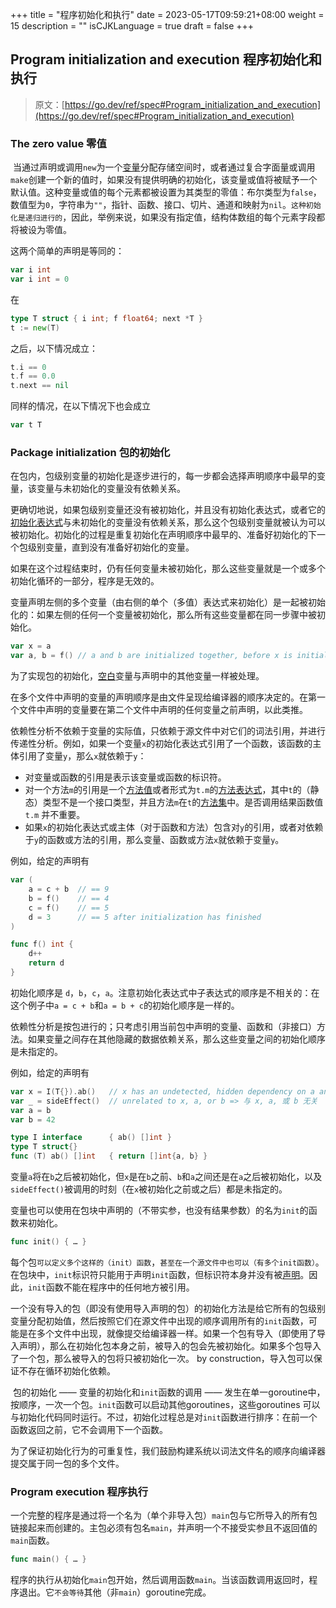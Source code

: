 +++
title = "程序初始化和执行"
date = 2023-05-17T09:59:21+08:00
weight = 15
description = ""
isCJKLanguage = true
draft = false
+++
## Program initialization and execution 程序初始化和执行

> 原文：[https://go.dev/ref/spec#Program_initialization_and_execution](https://go.dev/ref/spec#Program_initialization_and_execution)

### The zero value 零值

​	当通过声明或调用`new`为一个[变量](../Variables)分配存储空间时，或者通过复合字面量或调用`make`创建一个新的值时，如果没有提供明确的初始化，该变量或值将被赋予一个默认值。这种变量或值的每个元素都被设置为其类型的零值：布尔类型为`false`，数值型为`0`，字符串为`""`，指针、函数、接口、切片、通道和映射为`nil`。`这种初始化是递归进行的`，因此，举例来说，如果没有指定值，结构体数组的每个元素字段都将被设为零值。

这两个简单的声明是等同的：

```go 
var i int
var i int = 0
```

在

```go 
type T struct { i int; f float64; next *T }
t := new(T)
```

之后，以下情况成立：

```go 
t.i == 0
t.f == 0.0
t.next == nil
```

 同样的情况，在以下情况下也会成立

```go 
var t T
```

### Package initialization 包的初始化

​	在包内，包级别变量的初始化是逐步进行的，每一步都会选择声明顺序中最早的变量，该变量与未初始化的变量没有依赖关系。

​	更确切地说，如果包级别变量还没有被初始化，并且没有初始化表达式，或者它的[初始化表达式](../DeclarationsAndScope#variable-declarations)与未初始化的变量没有依赖关系，那么这个包级别变量就被认为可以被初始化。初始化的过程是重复初始化在声明顺序中最早的、准备好初始化的下一个包级别变量，直到没有准备好初始化的变量。

​	如果在这个过程结束时，仍有任何变量未被初始化，那么这些变量就是一个或多个初始化循环的一部分，程序是无效的。

​	变量声明左侧的多个变量（由右侧的单个（多值）表达式来初始化）是一起被初始化的：如果左侧的任何一个变量被初始化，那么所有这些变量都在同一步骤中被初始化。

```go 
var x = a
var a, b = f() // a and b are initialized together, before x is initialized => a 和 b 是在 x 被初始化之前一起被初始化的
```

为了实现包的初始化，[空白](../DeclarationsAndScope#blank-identifier)变量与声明中的其他变量一样被处理。

​	在多个文件中声明的变量的声明顺序是由文件呈现给编译器的顺序决定的。在第一个文件中声明的变量要在第二个文件中声明的任何变量之前声明，以此类推。

​	依赖性分析不依赖于变量的实际值，只依赖于源文件中对它们的词法引用，并进行传递性分析。例如，如果一个变量`x`的初始化表达式引用了一个函数，该函数的主体引用了变量`y`，那么`x`就依赖于`y`：

- 对变量或函数的引用是表示该变量或函数的标识符。
- 对一个方法`m`的引用是一个[方法值](../Expressions#method-values)或者形式为`t.m`的[方法表达式](../Expressions#method-expressions)，其中`t`的（静态）类型不是一个接口类型，并且方法`m`在`t`的[方法集](../PropertiesOfTypesAndValues#method-sets)中。是否调用结果函数值 `t.m` 并不重要。
- 如果`x`的初始化表达式或主体（对于函数和方法）包含对`y`的引用，或者对依赖于`y`的函数或方法的引用，那么变量、函数或方法`x`就依赖于变量`y`。

例如，给定的声明有

```go 
var (
	a = c + b  // == 9
	b = f()    // == 4
	c = f()    // == 5
	d = 3      // == 5 after initialization has finished
)

func f() int {
	d++
	return d
}
```

初始化顺序是 `d`，`b`，`c`，`a`。注意初始化表达式中子表达式的顺序是不相关的：在这个例子中`a = c + b`和`a = b + c`的初始化顺序是一样的。

​	依赖性分析是按包进行的；只考虑引用当前包中声明的变量、函数和（非接口）方法。如果变量之间存在其他隐藏的数据依赖关系，那么这些变量之间的初始化顺序是未指定的。

例如，给定的声明有

```go 
var x = I(T{}).ab()   // x has an undetected, hidden dependency on a and b => x 存在 在 a 和 b 上的未被发现的隐藏依赖
var _ = sideEffect()  // unrelated to x, a, or b => 与 x, a, 或 b 无关
var a = b
var b = 42

type I interface      { ab() []int }
type T struct{}
func (T) ab() []int   { return []int{a, b} }
```

变量`a`将在`b`之后被初始化，但`x`是在`b`之前、`b`和`a`之间还是在`a`之后被初始化，以及`sideEffect()`被调用的时刻（在`x`被初始化之前或之后）都是未指定的。

​	变量也可以使用在包块中声明的（不带实参，也没有结果参数）的名为`init`的函数来初始化。

```go 
func init() { … }
```

​	每个包`可以定义多个这样的（init）函数`，`甚至在一个源文件中也可以（有多个init函数）`。在包块中，`init`标识符只能用于声明`init`函数，但标识符本身并没有被[声明](../DeclarationsAndScope)。因此，`init`函数不能在程序中的任何地方被引用。

​	一个没有导入的包（即没有使用导入声明的包）的初始化方法是给它所有的包级别变量分配初始值，然后按照它们在源文件中出现的顺序调用所有的`init`函数，可能是在多个文件中出现，就像提交给编译器一样。如果一个包有导入（即使用了导入声明），那么在初始化包本身之前，被导入的包会先被初始化。如果多个包导入了一个包，那么被导入的包将只被初始化一次。 by construction，导入包可以保证不存在循环初始化依赖。

​	包的初始化 —— 变量的初始化和`init`函数的调用 —— 发生在单一goroutine中，按顺序，一次一个包。`init`函数可以启动其他goroutines，这些goroutines 可以与初始化代码同时运行。不过，初始化过程总是对`init`函数进行排序：在前一个函数返回之前，它不会调用下一个函数。

​	为了保证初始化行为的可重复性，我们鼓励构建系统以词法文件名的顺序向编译器提交属于同一包的多个文件。

### Program execution 程序执行

​	一个完整的程序是通过将一个名为（单个非导入包）`main`包与它所导入的所有包链接起来而创建的。主包必须有包名`main`，并声明一个不接受实参且不返回值的`main`函数。

```go 
func main() { … }
```

程序的执行从初始化`main`包开始，然后调用函数`main`。当该函数调用返回时，程序退出。它`不会等待`其他（非`main`）goroutine完成。